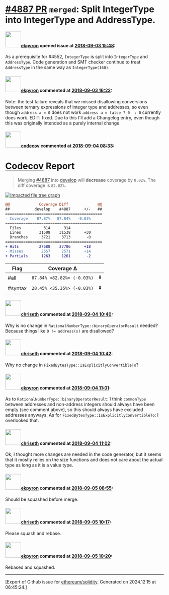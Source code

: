 # [\#4887 PR](https://github.com/ethereum/solidity/pull/4887) `merged`: Split IntegerType into IntegerType and AddressType.

#### <img src="https://avatars.githubusercontent.com/u/1347491?v=4" width="50">[ekpyron](https://github.com/ekpyron) opened issue at [2018-09-03 15:48](https://github.com/ethereum/solidity/pull/4887):

As a prerequisite for #4552, ``IntegerType`` is split into ``IntegerType`` and ``AddressType``.
Code generation and SMT checker continue to treat ``AddressType`` in the same way as ``IntegerType(160)``.

#### <img src="https://avatars.githubusercontent.com/u/1347491?v=4" width="50">[ekpyron](https://github.com/ekpyron) commented at [2018-09-03 16:22](https://github.com/ethereum/solidity/pull/4887#issuecomment-418155995):

Note: the test failure reveals that we missed disallowing conversions between ternary expressions of integer type and addresses, so even though ``address a = 0`` does not work ``address a = false ? 0  : 0`` currently does work.
EDIT: fixed. Due to this I'll add a Changelog entry, even though this was originally intended as a purely internal change.

#### <img src="https://avatars.githubusercontent.com/in/254?v=4" width="50">[codecov](https://github.com/apps/codecov) commented at [2018-09-04 08:33](https://github.com/ethereum/solidity/pull/4887#issuecomment-418286148):

# [Codecov](https://codecov.io/gh/ethereum/solidity/pull/4887?src=pr&el=h1) Report
> Merging [#4887](https://codecov.io/gh/ethereum/solidity/pull/4887?src=pr&el=desc) into [develop](https://codecov.io/gh/ethereum/solidity/commit/9cb72fe6ca0260e465ed3a1700cc4a890480df4f?src=pr&el=desc) will **decrease** coverage by `0.02%`.
> The diff coverage is `82.82%`.

[![Impacted file tree graph](https://codecov.io/gh/ethereum/solidity/pull/4887/graphs/tree.svg?width=650&token=87PGzVEwU0&height=150&src=pr)](https://codecov.io/gh/ethereum/solidity/pull/4887?src=pr&el=tree)

```diff
@@             Coverage Diff             @@
##           develop    #4887      +/-   ##
===========================================
- Coverage    87.87%   87.84%   -0.03%     
===========================================
  Files          314      314              
  Lines        31508    31538      +30     
  Branches      3721     3713       -8     
===========================================
+ Hits         27688    27706      +18     
- Misses        2557     2571      +14     
+ Partials      1263     1261       -2
```

| Flag | Coverage Δ | |
|---|---|---|
| #all | `87.84% <82.82%> (-0.03%)` | :arrow_down: |
| #syntax | `28.45% <35.35%> (-0.03%)` | :arrow_down: |

#### <img src="https://avatars.githubusercontent.com/u/9073706?v=4" width="50">[chriseth](https://github.com/chriseth) commented at [2018-09-04 10:40](https://github.com/ethereum/solidity/pull/4887#issuecomment-418321091):

Why is no change in `RationalNumberType::binaryOperatorResult` needed? Because things like `0 != address(x)` are disallowed?

#### <img src="https://avatars.githubusercontent.com/u/9073706?v=4" width="50">[chriseth](https://github.com/chriseth) commented at [2018-09-04 10:42](https://github.com/ethereum/solidity/pull/4887#issuecomment-418321490):

Why no change in `FixedBytesType::IsExplicitlyConvertibleTo`?

#### <img src="https://avatars.githubusercontent.com/u/1347491?v=4" width="50">[ekpyron](https://github.com/ekpyron) commented at [2018-09-04 11:01](https://github.com/ethereum/solidity/pull/4887#issuecomment-418325867):

As to ``RationalNumberType::binaryOperatorResult``: I think ``commonType`` between addresses and non-address integers should always have been empty (see comment above), so this should always have excluded addresses anyways.
As for ``FixedBytesType::IsExplicitlyConvertibleTo``: I overlooked that.

#### <img src="https://avatars.githubusercontent.com/u/9073706?v=4" width="50">[chriseth](https://github.com/chriseth) commented at [2018-09-04 11:02](https://github.com/ethereum/solidity/pull/4887#issuecomment-418326156):

Ok, I thought more changes are needed in the code generator, but it seems that it mostly relies on the size functions and does not care about the actual type as long as it is a value type.

#### <img src="https://avatars.githubusercontent.com/u/1347491?v=4" width="50">[ekpyron](https://github.com/ekpyron) commented at [2018-09-05 08:55](https://github.com/ethereum/solidity/pull/4887#issuecomment-418653070):

Should be squashed before merge.

#### <img src="https://avatars.githubusercontent.com/u/9073706?v=4" width="50">[chriseth](https://github.com/chriseth) commented at [2018-09-05 10:17](https://github.com/ethereum/solidity/pull/4887#issuecomment-418678368):

Please squash and rebase.

#### <img src="https://avatars.githubusercontent.com/u/1347491?v=4" width="50">[ekpyron](https://github.com/ekpyron) commented at [2018-09-05 10:20](https://github.com/ethereum/solidity/pull/4887#issuecomment-418679011):

Rebased and squashed.


-------------------------------------------------------------------------------



[Export of Github issue for [ethereum/solidity](https://github.com/ethereum/solidity). Generated on 2024.12.15 at 06:45:24.]
